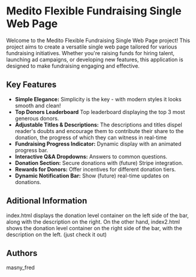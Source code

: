 # Medito Flexible Fundraising Single Web Page

Welcome to the Medito Flexible Fundraising Single Web Page project! This project aims to create a versatile single web page tailored for various fundraising initiatives. Whether you're raising funds for hiring talent, launching ad campaigns, or developing new features, this application is designed to make fundraising engaging and effective.

## Key Features
- **Simple Elegance:** Simplicity is the key - with modern styles it looks smooth and clean!
- **Top Donors Leaderboard** Top leaderboard displaying the top 3 most generous donors.
- **Adjustable Titles & Descriptions:** The descriptions and titles dispel reader's doubts and encourage them to contribute their share to the donation, the progress of which they can witness in real-time
- **Fundraising Progress Indicator:** Dynamic display with an animated progress bar.
- **Interactive Q&A Dropdowns:** Answers to common questions.
- **Donation Section:** Secure donations with (future) Stripe integration.
- **Rewards for Donors:** Offer incentives for different donation tiers.
- **Dynamic Notification Bar:** Show (future) real-time updates on donations.

## Aditional Information

index.html displays the donation level container on the left side of the bar, along with the description on the right. On the other hand, index2.html shows the donation level container on the right side of the bar, with the description on the left. (just check it out)

## Authors
masny_fred
